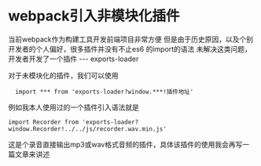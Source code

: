 # webpack引入非模块化插件

当前webpack作为构建工具开发前端项目非常方便
但是由于历史原因，以及个别开发者的个人偏好，很多插件并没有不止es6 的import的语法
未解决这类问题，开发者开发了一个插件 --- exports-loader

对于未模块化的插件，我们可以使用

```
  import *** from 'exports-loader?window.***!插件地址'
```

例如我本人使用过的一个插件引入语法就是

```
import Recorder from 'exports-loader?window.Recorder!../../js/recorder.wav.min.js'
```

这是个录音直接输出mp3或wav格式音频的插件，具体该插件的使用我会再写一篇文章来讲述